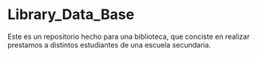 # Library_Data_Base

Este es un repositorio hecho para  una biblioteca, que conciste en realizar prestamos a distintos estudiantes de una escuela secundaria.